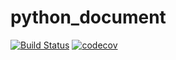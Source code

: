 # python_document
[![Build Status](https://travis-ci.org/sugarush/python-document.svg?branch=master)](https://travis-ci.org/sugarush/python-document)
[![codecov](https://codecov.io/gh/sugarush/python-document/branch/master/graph/badge.svg)](https://codecov.io/gh/sugarush/python-document)
